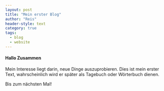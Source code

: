 ```yaml
---
layout: post
title: "Mein erster Blog"
author: "Reis"
header-style: text
category: true
tags:
  - blog
  - website
---
```


#### Hallo Zusammen

Mein Interesse liegt darin, neue Dinge auszuprobieren. Dies ist mein erster Text, wahrscheinlich wird er später als Tagebuch oder Wörterbuch dienen.

Bis zum nächsten Mal!
